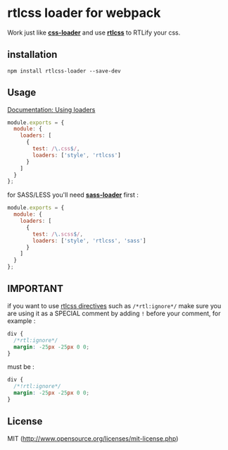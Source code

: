 # rtlcss loader for webpack
Work just like **[css-loader](https://github.com/webpack/css-loader)** and use **[rtlcss](https://github.com/MohammadYounes/rtlcss/)** to RTLify your css.

## installation

`npm install rtlcss-loader --save-dev`

## Usage

[Documentation: Using loaders](http://webpack.github.io/docs/using-loaders.html)

``` javascript
module.exports = {
  module: {
    loaders: [
      {
        test: /\.css$/,
        loaders: ['style', 'rtlcss']
      }
    ]
  }
};
```

for SASS/LESS you'll need **[sass-loader](https://github.com/jtangelder/sass-loader)** first :
```javascript
module.exports = {
  module: {
    loaders: [
      {
        test: /\.scss$/,
        loaders: ['style', 'rtlcss', 'sass']
      }
    ]
  }
};
```

## IMPORTANT

if you want to use [rtlcss directives](http://rtlcss.com/learn/usage-guide/control-directives/)  such as `/*rtl:ignore*/` make sure you are using it as a SPECIAL comment by adding `!` before your comment, for example :
```css
div {
  /*rtl:ignore*/
  margin: -25px -25px 0 0;
}
```
must be :
```css
div {
  /*!rtl:ignore*/
  margin: -25px -25px 0 0;
}
```

## License

MIT (http://www.opensource.org/licenses/mit-license.php)
